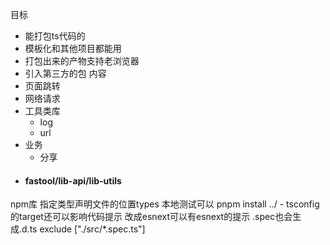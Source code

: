 目标 
- 能打包ts代码的
- 模板化和其他项目都能用
- 打包出来的产物支持老浏览器
- 引入第三方的包
内容
- 页面跳转
- 网络请求
- 工具类库
  - log
  - url
- 业务
  - 分享
- #### fastool/lib-api/lib-utils
npm库  指定类型声明文件的位置types
本地测试可以 pnpm install ../ -
tsconfig的target还可以影响代码提示 改成esnext可以有esnext的提示
.spec也会生成.d.ts 
exclude ["./src/*.spec.ts"]